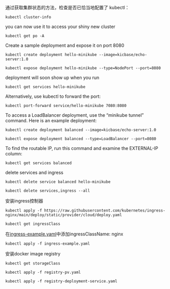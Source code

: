 通过获取集群状态的方法，检查是否已恰当地配置了 kubectl：

```
kubectl cluster-info
```

you can now use it to access your shiny new cluster
```
kubectl get po -A
```
Create a sample deployment and expose it on port 8080
```
kubectl create deployment hello-minikube --image=kicbase/echo-server:1.0
```
```
kubectl expose deployment hello-minikube --type=NodePort --port=8080
```
deployment will soon show up when you run
```
kubectl get services hello-minikube
```
Alternatively, use kubectl to forward the port:
```
kubectl port-forward service/hello-minikube 7080:8080
```

To access a LoadBalancer deployment, use the “minikube tunnel” command. Here is an example deployment:

`kubectl create deployment balanced --image=kicbase/echo-server:1.0`

`kubectl expose deployment balanced --type=LoadBalancer --port=8080`

To find the routable IP, run this command and examine the EXTERNAL-IP column:

`kubectl get services balanced`

delete services and ingress

`kubectl delete service balanced hello-minikube`

`kubectl delete services,ingress --all`

安装ingress控制器

`kubectl apply -f https://raw.githubusercontent.com/kubernetes/ingress-nginx/main/deploy/static/provider/cloud/deploy.yaml`

`kubectl get ingressClass`

在[ingress-example.yaml](ingress-example.yaml)中添加ingressClassName: nginx

`kubectl apply -f ingress-example.yaml`


安装docker image registry

`kubectl get storageClass`

`kubectl apply -f registry-pv.yaml`

`kubectl apply -f registry-deployment-service.yaml`

